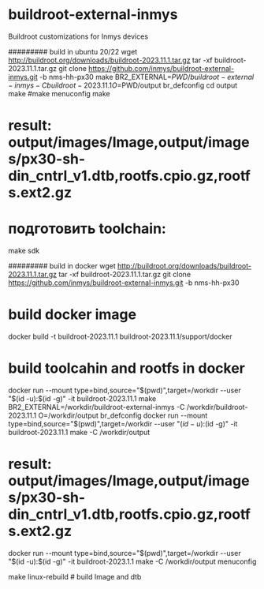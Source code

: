 # buildroot-external-inmys
Buildroot customizations for Inmys devices

######### build in ubuntu 20/22
wget http://buildroot.org/downloads/buildroot-2023.11.1.tar.gz
tar -xf buildroot-2023.11.1.tar.gz
git clone https://github.com/inmys/buildroot-external-inmys.git -b nms-hh-px30
make BR2_EXTERNAL=$PWD/buildroot-external-inmys -C buildroot-2023.11.1 O=$PWD/output br_defconfig
cd output
make
#make menuconfig
make
# result: output/images/Image,output/images/px30-sh-din_cntrl_v1.dtb,rootfs.cpio.gz,rootfs.ext2.gz
# подготовить toolchain:
make sdk


######### build in docker
wget http://buildroot.org/downloads/buildroot-2023.11.1.tar.gz
tar -xf buildroot-2023.11.1.tar.gz
git clone https://github.com/inmys/buildroot-external-inmys.git -b nms-hh-px30
# build docker image
docker build -t buildroot-2023.11.1 buildroot-2023.11.1/support/docker
# build toolcahin and rootfs in docker
docker run --mount type=bind,source="$(pwd)",target=/workdir --user "$(id -u):$(id -g)" -it buildroot-2023.11.1 make BR2_EXTERNAL=/workdir/buildroot-external-inmys -C /workdir/buildroot-2023.11.1 O=/workdir/output br_defconfig
docker run --mount type=bind,source="$(pwd)",target=/workdir --user "$(id -u):$(id -g)" -it buildroot-2023.11.1 make -C /workdir/output
# result: output/images/Image,output/images/px30-sh-din_cntrl_v1.dtb,rootfs.cpio.gz,rootfs.ext2.gz
docker run --mount type=bind,source="$(pwd)",target=/workdir --user "$(id -u):$(id -g)" -it buildroot-2023.1.1 make -C /workdir/output menuconfig

make linux-rebuild # build Image and dtb
#
